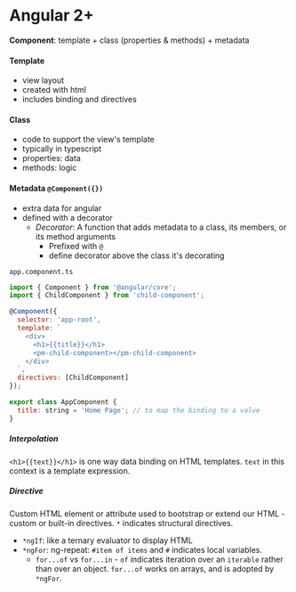 # Angular 2+

**Component**: template + class (properties & methods) + metadata

#### Template
- view layout
- created with html
- includes binding and directives

#### Class
- code to support the view's template
- typically in typescript
- properties: data
- methods: logic

#### Metadata `@Component({})`
- extra data for angular
- defined with a decorator
  - _Decorator_: A function that adds metadata to a class, its members, or its method arguments
    - Prefixed with `@`
    - define decorator above the class it's decorating

`app.component.ts`

```js
import { Component } from '@angular/core';
import { ChildComponent } from 'child-component';

@Component({
  selector: 'app-root',
  template: `
    <div>
      <h1>{{title}}</h1>
      <pm-child-component></pm-child-component>
    </div>
  `,
  directives: [ChildComponent]
});

export class AppComponent {
  title: string = 'Home Page'; // to map the binding to a value
}
```

##### Interpolation
`<h1>{{text}}</h1>` is one way data binding on HTML templates. `text` in this context is a template expression.

##### Directive
Custom HTML element or attribute used to bootstrap or extend our HTML - custom or built-in directives. `*` indicates structural directives.
- `*ngIf`: like a ternary evaluator to display HTML
- `*ngFor`: ng-repeat: `#item of items` and `#` indicates local variables.
  - `for...of` vs `for...in` - `of` indicates iteration over an `iterable` rather than over an object. `for...of` works on arrays, and is adopted by `*ngFor`.


